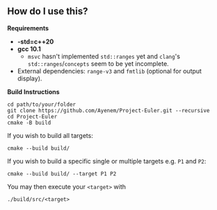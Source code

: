 ## How do I use this?

**Requirements**
- **-std=c++20**
- **gcc 10.1**
    - `msvc` hasn't implemented `std::ranges` yet and `clang`'s `std::ranges`/`concepts` seem to be yet incomplete.
- External dependencies: `range-v3` and `fmtlib` (optional for output display).

**Build Instructions**
```
cd path/to/your/folder
git clone https://github.com/Ayenem/Project-Euler.git --recursive
cd Project-Euler
cmake -B build
```
If you wish to build all targets:
```
cmake --build build/
```
If you wish to build a specific single or multiple targets e.g. `P1` and `P2`:
```
cmake --build build/ --target P1 P2
```
You may then execute your `<target>` with
```
./build/src/<target>
```
